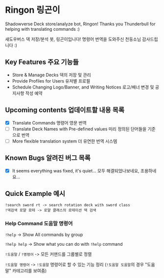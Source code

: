 # Ringon 링곤이

Shadowverse Deck store/analyze bot, Ringon! Thanks you Thunderbull for helping with translating commands :)

섀도우버스 덱 저장/분석 봇, 링곤이입니다! 명령어 번역을 도와주신 천둥소님 감사드립니다 :)

## Key Features 주요 기능들

* Store & Manage Decks 덱의 저장 및 관리
* Provide Profiles for Users 유저별 프로필
* Schedule Changing Logo/Banner, and Writing Notices 로고/배너 변경 및 공지사항 작성 예약

## Upcoming contents 업데이트할 내용 목록

 - [x] Translate Commands 명령어 영문 번역
 - [ ] Translate Deck Names with Pre-defined values 미리 정의된 단어들을 기준으로 번역
 - [ ] More flexible translation system 더 유연한 번역 시스템

## Known Bugs 알려진 버그 목록

 - [x] It seems everything was fixed, it's quiet... 모두 해결되었나보네요, 조용하네요...

## Quick Example 예시

```
!search sword rt -> search rotation deck with sword class
!덱검색 로얄 로테 -> 로얄 클래스의 로테이션 덱 검색
```

### Help Command 도움말 명령어

`!help` -> Show All commands by group

`!help help` -> Show what you can do with `!help` command

`!도움말` / `!명령어` -> 모든 커맨드를 그룹별로 정렬

`!도움말 명령어` -> `!도움말` 명령어로 할 수 있는 기능 정리 (`!도움말 도움말`의 경우 "도움말" 카테고리를 보여줌)
